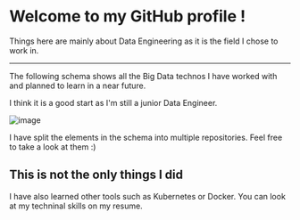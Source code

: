 # Welcome to my GitHub profile !

Things here are mainly about Data Engineering as it is the field I chose to work in.

---

The following schema shows all the Big Data technos I have worked with and planned to learn in a near future.  

I think it is a good start as I'm still a junior Data Engineer.  

![image](https://github.com/itsmaxime/presentation/blob/main/presentation.png)  
  
  
I have split the elements in the schema into multiple repositories. Feel free to take a look at them :)  


## This is not the only things I did

I have also learned other tools such as Kubernetes or Docker. You can look at my techninal skills on my resume.
